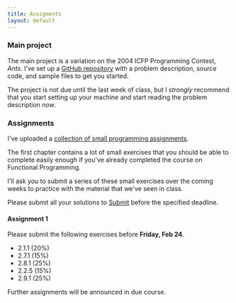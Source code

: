 ```yaml
---
title: Assigments
layout: default
---
```


### Main project

The main project is a variation on the 2004 ICFP Programming Contest,
*Ants*. I've set up a
[GitHub repository](http://www.github.com/wouter-swierstra/ants) with
a problem description, source code, and sample files to get you
started.

The project is not due until the last week of class, but I *strongly*
recommend that you start setting up your machine and start reading the
problem description *now*.

### Assignments

I've uploaded a
[collection of small programming assignments](doc/assignments.pdf).

The first chapter contains a lot of small exercises that you should be
able to complete easily enough if you've already completed the course
on Functional Programming.

I'll ask you to submit a series of these small exercises over the
coming weeks to practice with the material that we've seen in class.

Please submit all your solutions to
[Submit](http://www.cs.uu.nl/docs/submit) before the specified
deadline.

#### Assignment 1

Please submit the following exercises before **Friday, Feb 24**.

* 2.1.1 (20%)
* 2.7.1 (15%)
* 2.8.1 (25%)
* 2.2.5 (15%)
* 2.9.1 (25%) 

Further assignments will be announced in due course.



